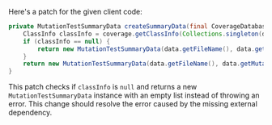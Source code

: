 Here's a patch for the given client code:

```java
private MutationTestSummaryData createSummaryData(final CoverageDatabase coverage, final ClassMutationResults data) {
    ClassInfo classInfo = coverage.getClassInfo(Collections.singleton(data.getMutatedClass()));
    if (classInfo == null) {
        return new MutationTestSummaryData(data.getFileName(), data.getMutations(), new ArrayList<>());
    }
    return new MutationTestSummaryData(data.getFileName(), data.getMutations(), classInfo);
}
```

This patch checks if `classInfo` is `null` and returns a new `MutationTestSummaryData` instance with an empty list instead of throwing an error. This change should resolve the error caused by the missing external dependency.